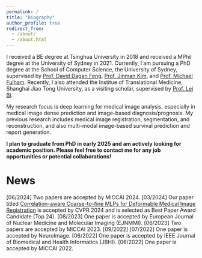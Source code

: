 ```yaml
---
permalink: /
title: "Biography"
author_profile: true
redirect_from: 
  - /about/
  - /about.html
---
```


I received a BE degree at Tsinghua University in 2018 and received a MPhil degree at the University of Sydney in 2021. Currently, I am pursuing a PhD degree at the School of Computer Science, the University of Sydney, supervised by [Prof. David Dagan Feng](https://www.sydney.edu.au/engineering/about/our-people/academic-staff/dagan-feng.html), [Prof. Jinman Kim](https://www.sydney.edu.au/engineering/about/our-people/academic-staff/jinman-kim.html), and [Prof. Michael Fulham](https://www.sydney.edu.au/engineering/about/our-people/academic-staff/michael-fulham.html). Recently, I also attended the Institue of Translational Medicine, Shanghai Jiao Tong University, as a visiting scholar, supervised by [Prof. Lei Bi](http://lei.bi/).

My research focus is deep learning for medical image analysis, especially in medical image dense prediction and image-based diagnosis/prognosis. My previous research includes medical image registration, segmentation, and reconstruction, and also multi-modal image-based survival prediction and report generation. 

**I plan to graduate from PhD in early 2025 and am actively looking for academic position. Please feel free to contact me for any job opportunities or potential collaborations!**

News
======
[06/2024] Two papers are accepted by MICCAI 2024.
[03/2024] Our paper titled [Correlation-aware Coarse-to-fine MLPs for Deformable Medical Image Registration](https://arxiv.org/abs/2406.00123) is accepted by CVPR 2024 and is selected as Best Paper Award Candidate (Top 24).
[08/2023] One paper is accepted by European Journal of Nuclear Medicine and Molecular Imaging (EJNMMI).
[06/2023] Two papers are accepted by MICCAI 2023.
[09/2022] 
[07/2022] One paper is accepted by NeuroImage.
[06/2022] One paper is accepted by IEEE Journal of Biomedical and Health Informatics (JBHI).
[06/2022] One paper is accepted by MICCAI 2022.
